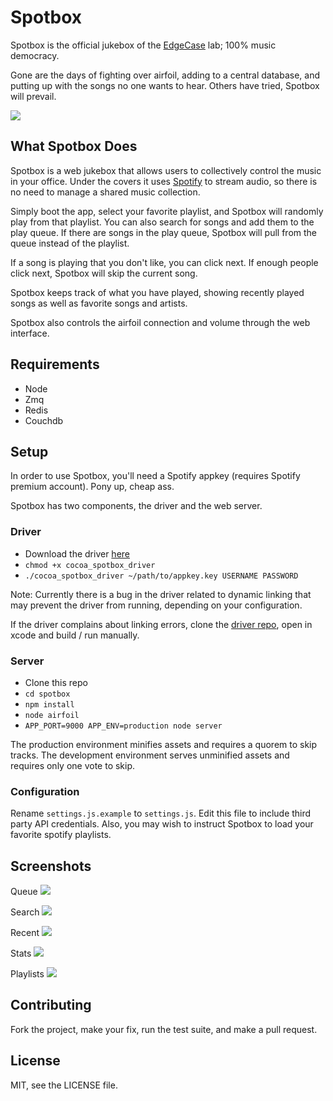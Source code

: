 # Spotbox

Spotbox is the official jukebox of the [EdgeCase](http://edgecase.com) lab; 100% music democracy.

Gone are the days of fighting over airfoil, adding to a central database, and putting up with the songs no one wants to hear.
Others have tried, Spotbox will prevail.

![](http://i.imgur.com/wotR9.png)


## What Spotbox Does

Spotbox is a web jukebox that allows users to collectively control the music in your office.
Under the covers it uses [Spotify](http://spotify.com) to stream audio, so there is no need to manage a shared music collection.

Simply boot the app, select your favorite playlist, and Spotbox will randomly play from that playlist.
You can also search for songs and add them to the play queue.
If there are songs in the play queue, Spotbox will pull from the queue instead of the playlist.

If a song is playing that you don't like, you can click next.
If enough people click next, Spotbox will skip the current song.

Spotbox keeps track of what you have played, showing recently played songs as well as favorite songs and artists.

Spotbox also controls the airfoil connection and volume through the web interface.


## Requirements

* Node
* Zmq
* Redis
* Couchdb


## Setup

In order to use Spotbox, you'll need a Spotify appkey (requires Spotify premium account).
Pony up, cheap ass.

Spotbox has two components, the driver and the web server.

### Driver

* Download the driver [here](https://github.com/downloads/edgecase/cocoa_spotify/cocoa_spotbox_driver)
* `chmod +x cocoa_spotbox_driver`
* `./cocoa_spotbox_driver ~/path/to/appkey.key USERNAME PASSWORD`

Note: Currently there is a bug in the driver related to dynamic linking that may prevent the driver from running, depending on your configuration.

If the driver complains about linking errors, clone the [driver repo](https://github.com/edgecase/cocoa_spotify), open in xcode and build / run manually.

### Server

* Clone this repo
* `cd spotbox`
* `npm install`
* `node airfoil`
* `APP_PORT=9000 APP_ENV=production node server`

The production environment minifies assets and requires a quorem to skip tracks.
The development environment serves unminified assets and requires only one vote to skip.

### Configuration

Rename `settings.js.example` to `settings.js`.
Edit this file to include third party API credentials.
Also, you may wish to instruct Spotbox to load your favorite spotify playlists.


## Screenshots

Queue
![](http://i.imgur.com/wotR9.png)

Search
![](http://i.imgur.com/KxlMZ.png)

Recent
![](http://i.imgur.com/a95ba.png)

Stats
![](http://i.imgur.com/qNYGC.png)

Playlists
![](http://i.imgur.com/Z5k2E.png)


## Contributing
Fork the project, make your fix, run the test suite, and make a pull request.


## License

MIT, see the LICENSE file.
